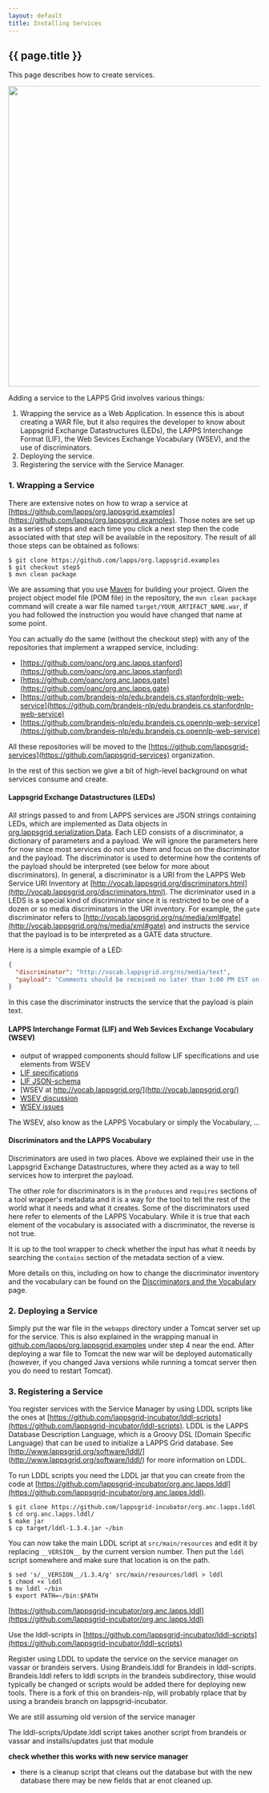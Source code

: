 ```yaml
---
layout: default
title: Installing Services
---
```


## {{ page.title }}

This page describes how to create services.

<div class="image">
<img src="https://lapps.github.io/installation/images/lapps-services.png" width="600">
<div class="caption"></div>
</div>

Adding a service to the LAPPS Grid involves various things:

1. Wrapping the service as a Web Application. In essence this is about creating a WAR file, but it also requires the developer to know about Lappsgrid Exchange Datastructures (LEDs), the LAPPS Interchange Format (LIF), the Web Sevices Exchange Vocabulary (WSEV), and the use of discriminators.
2. Deploying the service.
3. Registering the service with the Service Manager.


### 1. Wrapping a Service

There are extensive notes on how to wrap a service at [https://github.com/lapps/org.lappsgrid.examples](https://github.com/lapps/org.lappsgrid.examples). Those notes are set up as a series of steps and each time you click a next step then the code associated with that step will be available in the repository. The result of all those steps can be obtained as follows:

```
$ git clone https://github.com/lapps/org.lappsgrid.examples
$ git checkout step5
$ mvn clean package
```

We are assuming that you use <a href="http://maven.apache.org/">Maven</a> for building your project. Given the project object model file (POM file) in the repository, the `mvn clean package` command will create a war file named `target/YOUR_ARTIFACT_NAME.war`, if you had followed the instruction you would have changed that name at some point.

<!--
Note that the code in org.lappsgrid.examples was based on https://github.com/lapps/org.lappsgrid.example.java.whitespacetokenizer, the latter is now obsolete and will be removed.

The POM file has one dependency:

<dependency>
     <groupId>org.lappsgrid</groupId>
     <artifactId>all</artifactId>
     <version>2.3.1</version>

This refers to https://github.com/lapps/org.lappsgrid.all, which has a POM file that refers to all other default dependencies.
-->

You can actually do the same (without the checkout step) with any of the repositories that implement a wrapped service, including:

- [https://github.com/oanc/org.anc.lapps.stanford](https://github.com/oanc/org.anc.lapps.stanford)
- [https://github.com/oanc/org.anc.lapps.gate](https://github.com/oanc/org.anc.lapps.gate)
- [https://github.com/brandeis-nlp/edu.brandeis.cs.stanfordnlp-web-service](https://github.com/brandeis-nlp/edu.brandeis.cs.stanfordnlp-web-service)
- [https://github.com/brandeis-nlp/edu.brandeis.cs.opennlp-web-service](https://github.com/brandeis-nlp/edu.brandeis.cs.opennlp-web-service)

All these repositories will be moved to the [https://github.com/lappsgrid-services](https://github.com/lappsgrid-services) organization.

In the rest of this section we give a bit of high-level background on what services consume and create.


#### Lappsgrid Exchange Datastructures (LEDs)

All strings passed to and from LAPPS services are JSON strings containing LEDs, which are implemented as Data objects in [org.lappsgrid.serialization.Data](https://github.com/lapps/org.lappsgrid.serialization/blob/develop/src/main/groovy/org/lappsgrid/serialization/Data.groovy). Each LED consists of a discriminator, a dictionary of parameters and a payload. We will ignore the parameters here for now since most services do not use them and focus on the discriminator and the payload. The discriminator is used to determine how the contents of the payload should be interpreted (see below for more about discriminators). In general, a discriminator is a URI from the LAPPS Web Service URI Inventory at [http://vocab.lappsgrid.org/discriminators.html](http://vocab.lappsgrid.org/discriminators.html). The dicriminator used in a LEDS is a special kind of discriminator since it is restricted to be one of a dozen or so media discriminators in the URI inventory. For example, the `gate` discriminator refers to [http://vocab.lappsgrid.org/ns/media/xml#gate](http://vocab.lappsgrid.org/ns/media/xml#gate) and instructs the service that the payload is to be interpreted as a GATE data structure.

Here is a simple example of a LED:

```json
{ 
  "discriminator": "http://vocab.lappsgrid.org/ns/media/text",
  "payload": "Comments should be received no later than 3:00 PM EST on Sunday, August 26.\n"
}
```

In this case the discriminator instructs the service that the payload is plain text.


#### LAPPS Interchange Format (LIF) and Web Sevices Exchange Vocabulary (WSEV)

- output of wrapped components should follow LIF specifications and use elements from WSEV
- [LIF specifications](interchange/index.html)
- [LIF JSON-schema](schema/lif-schema.json)
- [WSEV at http://vocab.lappsgrid.org/](http://vocab.lappsgrid.org/)
- [WSEV discussion](http://wiki.lappsgrid.org/vocabulary/current_issues.html)
- [WSEV issues](https://github.com/lapps/vocabulary-pages/issues)

The WSEV, also know as the LAPPS Vocabulary or simply the Vocabulary, ...


#### Discriminators and the LAPPS Vocabulary

Discriminators are used in two places. Above we explained their use in the Lappsgrid Exchange Datastructures, where they acted as a way to tell services how to interpret the payload.

The other role for discriminators is in the `produces` and `requires` sections of a tool wrapper's metadata and it is a way for the tool to tell the rest of the world what it needs and what it creates. Some of the discriminators used here refer to elements of the LAPPS Vocabulary. While it is true that each element of the vocabulary is associated with a discriminator, the reverse is not true.

It is up to the tool wrapper to check whether the input has what it needs by searching the `contains` section of the metadata section of a view. 

More details on this, including on how to change the discriminator inventory and the vocabulary can be found on the [Discriminators and the Vocabulary](discriminators.md) page.


### 2. Deploying a Service

Simply put the war file in the `webapps` directory under a Tomcat server set up for the service. This is also explained in the wrapping manual in [github.com/lapps/org.lappsgrid.examples](https://github.com/lapps/org.lappsgrid.examples) under step 4 near the end. After deploying a war file to Tomcat the new war will be deployed automatically (however, if you changed Java versions while running a tomcat server then you do need to restart Tomcat).


### 3. Registering a Service

You register services with the Service Manager by using LDDL scripts like the ones at [https://github.com/lappsgrid-incubator/lddl-scripts](https://github.com/lappsgrid-incubator/lddl-scripts). LDDL is the LAPPS Database Description Language, which is a Groovy DSL (Domain Specific Language) that can be used to initialize a LAPPS Grid database. See [http://www.lappsgrid.org/software/lddl/] (http://www.lappsgrid.org/software/lddl/) for more information on LDDL.

To run LDDL scripts you need the LDDL jar that you can create from the code at [https://github.com/lappsgrid-incubator/org.anc.lapps.lddl](https://github.com/lappsgrid-incubator/org.anc.lapps.lddl).

```
$ git clone https://github.com/lappsgrid-incubator/org.anc.lapps.lddl
$ cd org.anc.lapps.lddl/
$ make jar
$ cp target/lddl-1.3.4.jar ~/bin
```

You can now take the main LDDL script at `src/main/resources` and edit it by replacing `__VERSION__` by the current version number. Then put the `lddl` script somewhere and make sure that location is on the path.

```
$ sed 's/__VERSION__/1.3.4/g' src/main/resources/lddl > lddl
$ chmod +x lddl
$ mv lddl ~/bin
$ export PATH=~/bin:$PATH
```

[https://github.com/lappsgrid-incubator/org.anc.lapps.lddl](https://github.com/lappsgrid-incubator/org.anc.lapps.lddl)

Use the lddl-scripts in [https://github.com/lappsgrid-incubator/lddl-scripts](https://github.com/lappsgrid-incubator/lddl-scripts)

Register using LDDL to update the service on the service manager on vassar or brandeis servers. Using Brandeis.lddl for Brandeis in lddl-scripts. Brandeis.lddl refers to lddl scripts in the brandeis subdirectory, thise would typically be changed or scripts would be added there for deploying new tools. There is a fork of this on brandeis-nlp, will probably rplace that by using a brandeis branch on lappsgrid-incubator.

We are still assuming old version of the service manager

The lddl-scripts/Update.lddl script takes another script from brandeis or vassar and installs/updates just that module

**check whether this works with new service manager**

- there is a cleanup script that cleans out the database but with the new database there may be new fields that ar enot cleaned up.

